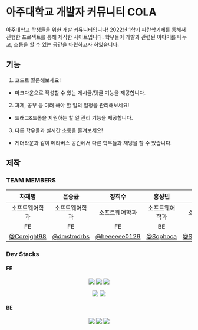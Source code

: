 # 아주대학교 개발자 커뮤니티 COLA

아주대학교 학생들을 위한 개발 커뮤니티입니다!
2022년 1학기 파란학기제를 통해서 진행한 프로젝트를 통해 제작한 사이트입니다.
학우들이 개발과 관련된 이야기를 나누고, 소통을 할 수 있는 공간을 마련하고자 하였습니다.



## 기능
1. 코드로 질문해보세요! 
  - 마크다운으로 작성할 수 있는 게시글/댓글 기능을 제공합니다.
2. 과제, 공부 등 여러 해야 할 일의 일정을 관리해보세요!
  - 드래그&드롭을 지원하는 할 일 관리 기능을 제공합니다.
3. 다른 학우들과 실시간 소통을 즐겨보세요!
  - 게더타운과 같이 메타버스 공간에서 다른 학우들과 채팅을 할 수 있습니다.
  

## 제작
### TEAM MEMBERS

| 차재명 | 은승균 | 정희수 | 홍성빈 | 서재명 | 이혜승 |
| :---: | :---: | :---: | :---: | :---: | :---: |
| 소프트웨어학과 | 소프트웨어학과 | 소프트웨어학과 | 소프트웨어학과 | 소프트웨어학과 | 미디어학과 |
| FE | FE | FE | BE | BE | Design |
| [@Coreight98](https://github.com/Coreight98) | [@dmstmdrbs](https://github.com/dmstmdrbs) | [@heeeeee0129](https://github.com/heeeeee0129) | [@Sophoca](https://github.com/Sophoca) | [@SuhJaemyoung](https://github.com/SuhJaemyoung) | 

### Dev Stacks
#### FE

<div align="center">
  <p>
    <img src="https://img.shields.io/badge/typescript-%23007ACC.svg?style=for-the-badge&logo=typescript&logoColor=white"/>
    <img src="https://img.shields.io/badge/Next-black?style=for-the-badge&logo=next.js&logoColor=white"/>
    <img src="https://img.shields.io/badge/styled--components-DB7093?style=for-the-badge&logo=styled-components&logoColor=white" />
  </p>
  <p>
    <img src="https://img.shields.io/badge/ESLint-4B32C3?style=flat-square&logo=ESLint&logoColor=white"/>
    <img src="https://img.shields.io/badge/Prettier-F7B93E?style=flat-square&logo=Prettier&logoColor=white"/>
  </p>
</div>


#### BE
<div align="center">
  <p>
     <img src="https://img.shields.io/badge/java-%23ED8B00.svg?style=for-the-badge&logo=java&logoColor=white">
    <img src="https://img.shields.io/badge/spring-6DB33F?style=for-the-badge&logo=spring&logoColor=white"> 
    <img src="https://img.shields.io/badge/mariaDB-003545?style=for-the-badge&logo=mariaDB&logoColor=white"> 
  </p>
</div>

